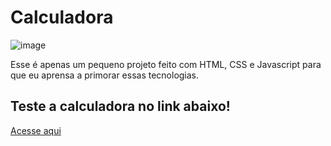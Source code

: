 # Calculadora
![image](https://github.com/user-attachments/assets/0bf1dab2-e5da-487d-801d-80435aa3a72f)

Esse é apenas um pequeno projeto feito com HTML, CSS e Javascript para que eu aprensa a primorar essas tecnologias.

## Teste a calculadora no link abaixo!

[Acesse aqui](https://pattld.github.io/Calculator-website/)
